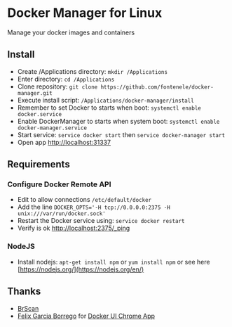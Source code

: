 # Docker Manager for Linux

Manage your docker images and containers

## Install

* Create /Applications directory: `mkdir /Applications`
* Enter directory: `cd /Applications`
* Clone repository: `git clone https://github.com/fontenele/docker-manager.git`
* Execute install script: `/Applications/docker-manager/install`
* Remember to set Docker to starts when boot: `systemctl enable docker.service`
* Enable DockerManager to starts when system boot: `systemctl enable docker-manager.service`
* Start service: `service docker start` then `service docker-manager start`
* Open app [http://localhost:31337](http://localhost:31337)

## Requirements

### Configure Docker Remote API
* Edit to allow connections ```/etc/default/docker```
* Add the line ```DOCKER_OPTS='-H tcp://0.0.0.0:2375 -H unix:///var/run/docker.sock'```
* Restart the Docker service using: ```service docker restart```
* Verify is ok [http://localhost:2375/_ping](http://localhost:2375/_ping) 

### NodeJS
* Install nodejs: `apt-get install npm` or `yum install npm` or see here [https://nodejs.org/](https://nodejs.org/en/)


## Thanks
* [BrScan](http://www.brscan.com.br/)
* [Felix Garcia Borrego](https://github.com/felixgborrego) for [Docker UI Chrome App](https://github.com/felixgborrego/docker-ui-chrome-app)